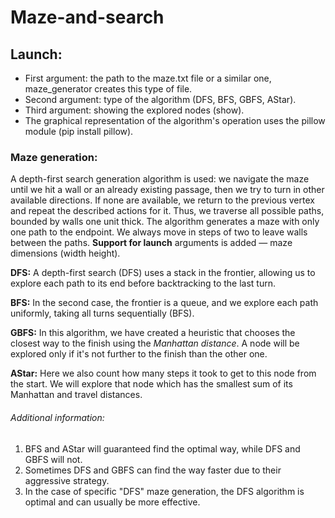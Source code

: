 # Maze-and-search

## Launch:
- First argument: the path to the maze.txt file or a similar one, maze_generator creates this type of file.
- Second argument: type of the algorithm (DFS, BFS, GBFS, AStar).
- Third argument: showing the explored nodes (show).
- The graphical representation of the algorithm's operation uses the pillow module (pip install pillow).


### Maze generation:
A depth-first search generation algorithm is used: we navigate the maze until we hit a wall or an already existing passage, then we try to turn in other available directions. If none are available, we return to the previous vertex and repeat the described actions for it. Thus, we traverse all possible paths, bounded by walls one unit thick. The algorithm generates a maze with only one path to the endpoint. We always move in steps of two to leave walls between the paths. **Support for launch** arguments is added — maze dimensions (width height).

**DFS:** A depth-first search (DFS) uses a stack in the frontier, allowing us to explore each path to its end before backtracking to the last turn.

**BFS:** In the second case, the frontier is a queue, and we explore each path uniformly, taking all turns sequentially (BFS).

**GBFS:** In this algorithm, we have created a heuristic that chooses the closest way to the finish using the *Manhattan distance*. A node will be explored only if it's not further to the finish than the other one.

**AStar:** Here we also count how many steps it took to get to this node from the start. We will explore that node which has the smallest sum of its Manhattan and travel distances.

###### Additional information: 
1. BFS and AStar will guaranteed find the optimal way, while DFS and GBFS will not.
1. Sometimes DFS and GBFS can find the way faster due to their aggressive strategy.
1. In the case of specific "DFS" maze generation, the DFS algorithm is optimal and can usually be more effective.
